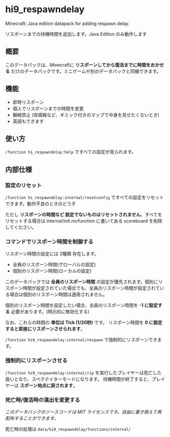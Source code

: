 # hi9_respawndelay

Minecraft: Java edition datapack for adding respawn delay.

リスポーンまでの待機時間を追加します。Java Edition のみ動作します

## 概要

このデータパックは、Minecraftに **リスポーンしてから復活までに時間をおかせる** だけのデータパックです。ミニゲームや別のデータパックと同梱できます。

## 機能

- 即時リスポーン
- 個人でリスポーンまでの時間を変更
- 観戦禁止 (攻城戦など、ギミック付きのマップで中身を見せたくないとき)
- 英語もできます

## 使い方

`/function hi_respawndelay:help`
ですべての設定が見られます。

## 内部仕様

### 設定のリセット
`/function hi_respawndelay:internal/resetconfig`
ですべての設定をリセットできます。動作不良のときのどうぞ

ただし **リスポーンの時間など 設定でないものはリセットされません**。すべてをリセットする場合は internal/init.mcfunction に書いてある scoreboard を削除してください。

### コマンドでリスポーン時間を制御する

リスポーン時間の設定には 2種類 存在します。
- 全員のリスポーン時間(グローバルの設定)
- 個別のリスポーン時間(ローカルの設定)

このデータパックでは **全員のリスポーン時間** の設定が優先されます。個別にリスポーン時間が設定されていた場合でも、全員のリスポーン時間が設定されている場合は個別のリスポーン時間は適用されません。

個別のリスポーン時間を設定したい場合、全員のリスポーン時間を **-1 に設定する** 必要があります。(明示的に無効化する)

なお、これらの時間の **単位は Tick (1/20秒)** です。
リスポーン時間を **0 に設定すると即座にリスポーンさせられます**。

`/function hi9_respawndelay:internal/respawn` で強制的にリスポーンできます。

### 強制的にリスポーンさせる

`/function hi9_respawndelay:internal/rip` を実行したプレイヤーは死亡した扱いとなり、スペクテイターモードになります。
待機時間が終了すると、プレイヤーは **スポーン地点に戻されます**。

### 死亡時/復活時の演出を変更する

*このデータパックのソースコードは MIT ライセンスです。自由に書き換えて再配布することができます。*

死亡時の処理は `data/hi9_respawndelay/functions/internal/`